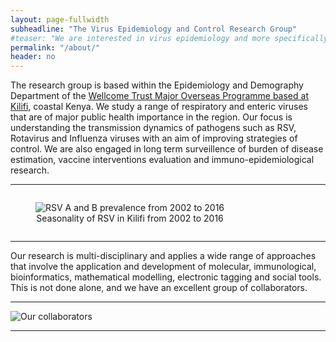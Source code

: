 ```yaml
---
layout: page-fullwidth
subheadline: "The Virus Epidemiology and Control Research Group"
#teaser: "We are interested in virus epidemiology and more specifically on transmission pathways. How do infections spread within a household, at the community"
permalink: "/about/"
header: no
---
```



<p class="text-justify lead">
The research group is based within the Epidemiology and Demography Department of the <a href="http://www.kemri-wellcome.org" target="blank" > Wellcome Trust Major Overseas Programme based at Kilifi</a>, coastal Kenya. We study a range of 
respiratory and enteric viruses that are of major public health importance in the region. Our focus is understanding the transmission dynamics of pathogens such as RSV, Rotavirus and Influenza 
viruses with an aim of improving strategies of control. 
We are also engaged in long term surveillence of burden of disease estimation, vaccine interventions evaluation and immuno-epidemiological research.
</p>



<hr>

<div class="row">
  <div class="small-12 columns">
  <figure>
   <img src="{{ site.url }}/images/about.png" alt="RSV A and B prevalence from 2002 to 2016">
  <figcaption>
  <center> Seasonality of  RSV in Kilifi from 2002 to 2016</center>
  </figcaption>
  </figure>
  </div>
</div>

<hr>
<p class="text-justify lead">
Our research is multi-disciplinary and applies a wide range of approaches that involve the application and development of molecular, 
immunological, bioinformatics, mathematical modelling, electronic tagging and social tools. This is not done alone, and we have an excellent group of collaborators.
</p>

<hr>

<div class="row">
<div class="small-12 small-centered columns">
  <img src="{{ site.url }}/images/collaborators-logos.png" alt="Our collaborators">
</div>
</div>

<!--
<div class="row">
 
 <div class="small-2 columns">
 <div class="img">
  <img src="{{ site.url }}/images/university-of-warwick-new-logo.jpg" alt="University of Warwick">
  </div>
 </div>

 <div class="small-2 columns">
 <div class="img">
  <img src="{{ site.url }}/images/university-of-oxford.png" alt="University of Warwick">
  </div>
 </div>

 <div class="small-2 columns">
 <div class="img">
  <img src="{{ site.url }}/images/wtsi-logo.png" alt="Wellcone Trust Sanger Institute">
  </div>
 </div>

<div class="small-2 columns">
<div class="img">
 <img src="{{ site.url }}/images/lshtm-logo.jpg" alt="LSHTM">
</div>
</div>

<div class="small-2 columns">
<div class="img">
 <img src="{{ site.url }}/images/isi-logo.jpg" alt="ISI">
</div>
</div>

<div class="small-2 columns">
<div class="img">
 <img src="{{ site.url }}/images/university-of-manchester-logo.jpg" alt="University of Manchester">
 </div>
</div>

</div>

<div class="row">

<div class="small-2 columns">
<div class="img">
 <img src="{{ site.url }}/images/CDC-logo.jpg" alt="CDC">
 </div>
</div>

<div class="small-2 columns">
<div class="img">
 <img src="{{ site.url }}/images/rega-logo.png" alt="REGA">
 </div>
</div>

<div class="small-2 columns end">
<div class="img">
 <img src="{{ site.url }}/images/bocconi.png" alt="Bocconi">
 </div>
</div>

</div>
-->

<hr>

